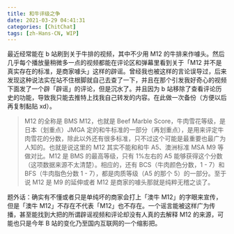```yaml
---
title: 和牛评级之争
date: 2021-03-29 04:41:31
categories: [ChitChat]
tags: [zh-Hans-CN, WIP]
---
```


最近经常能在 b 站刷到关于牛排的视频，其中不少用 M12 的牛排来作噱头。然后几乎每个播放量稍微多一点的视频都能在评论区和弹幕里看到关于「M12 并不是真实存在的标准，是商家噱头」这样的辟谣。曾经我也被这样的言论误导过，后来发现这种说法实在站不住根脚就自己去查了一下，并且在那个引发我好奇心的视频下面发了一个辟「辟谣」的评论，但是沉水了。并且因为 b 站移除了查看评论历史的功能，导致我只能去推特上找我自己转发的内容。在此做一次备份（方便以后再复制黏贴 xd）。

> M12 的全称是 BMS M12，也就是 Beef Marble Score，牛肉雪花等级，是日本（划重点）JMGA 定的和牛标准的一部分（再划重点），是用来评定牛肉雪花的分数，除此以外还有很多标准，只不过这个可能是最重要也最广为人知的。也就是说这里的 M12 其实不能和和牛 A5、澳洲标准 MSA M9 等做对比。M12 是 BMS 的最高等级，只有 1%左右的 A5 能够获得这个分数（这项数据来源不太清楚）。相应的，还有 BCS（牛肉颜色分数，1 - 7）和 BFS（牛肉脂色分数 1 - 7），都是肉质等级（A5 的那个 5）的一部分。至于说 M12 是 M9 的延伸或者 M12 是商家的噱头那就是纯粹无稽之谈了。

题外话：确实有不懂或者只是单纯坏的商家会打上「澳牛 M12」的字眼来宣传，但是「澳牛 M12」不存在不代表「M12」也不存在。一个谣言能被这样广为传播，甚至能找到大把的所谓辟谣视频和评论却没有人真的去解释 M12 的来源，可能也只是今年 B 站的变化乃至国内互联网的一个缩影把。
